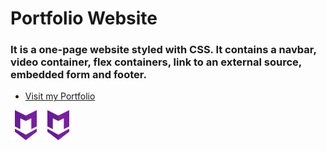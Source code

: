 # Portfolio Website

### It is a one-page website styled with CSS. It contains a navbar, video container, flex containers, link to an external source, embedded form and footer.

* [Visit my Portfolio](https://lyudmilanevedomskaya.github.io/ "Mila's Portfolio")

![Full screen view](https://github.com/adam-p/markdown-here/raw/master/src/common/images/icon48.png "Full Screen View")
![Mobile View](https://github.com/adam-p/markdown-here/raw/master/src/common/images/icon48.png "Mobile View")